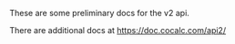 These are some preliminary docs for the v2 api.  

There are additional docs at https://doc.cocalc.com/api2/ 
